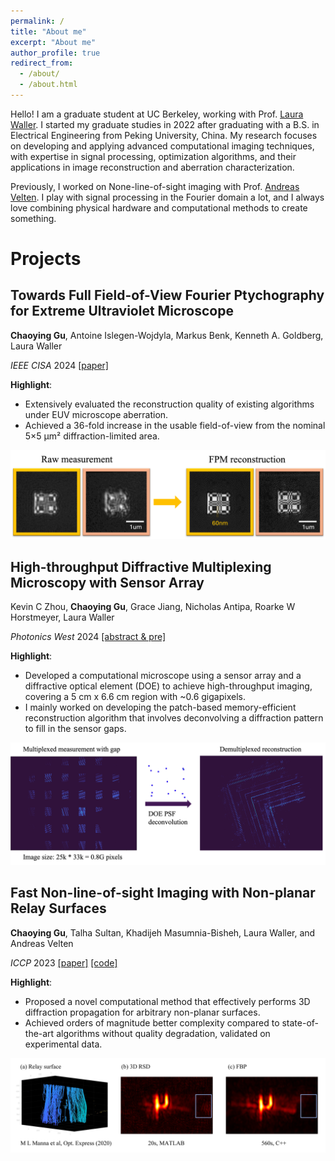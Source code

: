 ```yaml
---
permalink: /
title: "About me"
excerpt: "About me"
author_profile: true
redirect_from: 
  - /about/
  - /about.html
---
```


Hello! I am a graduate student at UC Berkeley, working with Prof. [Laura Waller](http://www.laurawaller.com/). I started my graduate studies in 2022 after graduating with a B.S. in Electrical Engineering from Peking University, China. My research focuses on developing and applying advanced computational imaging techniques, with expertise in signal processing, optimization algorithms, and their applications in image reconstruction and aberration characterization.

Previously, I worked on None-line-of-sight imaging with Prof. [Andreas Velten](https://biostat.wisc.edu/~compoptics/). I play with signal processing in the Fourier domain a lot, and I always love combining physical hardware and computational methods to create something.

# Projects

## Towards Full Field-of-View Fourier Ptychography for Extreme Ultraviolet Microscope
**Chaoying Gu**, Antoine Islegen-Wojdyla, Markus Benk, Kenneth A. Goldberg, Laura Waller

*IEEE CISA* 2024 [[paper]](https://ieeexplore.ieee.org/abstract/document/10576262)

**Highlight**: 
- Extensively evaluated the reconstruction quality of existing algorithms under EUV microscope aberration. 
-	Achieved a 36-fold increase in the usable field-of-view from the nominal 5×5 μm² diffraction-limited area.

![](/images/teaser_fpm.png)


## High-throughput Diffractive Multiplexing Microscopy with Sensor Array
Kevin C Zhou, **Chaoying Gu**, Grace Jiang, Nicholas Antipa, Roarke W Horstmeyer, Laura Waller

*Photonics West* 2024 [[abstract & pre]](https://www.spiedigitallibrary.org/conference-proceedings-of-spie/PC12857/PC128570A/High-throughput-computational-microscopy-with-diffractive-multiplexing-across-a-gigapixel/10.1117/12.3000876.full)

**Highlight**: 
- Developed a computational microscope using a sensor array and a diffractive optical element (DOE) to achieve high-throughput imaging, covering a 5 cm x 6.6 cm region with ~0.6 gigapixels.
- I mainly worked on developing the patch-based memory-efficient reconstruction algorithm that involves deconvolving a diffraction pattern to fill in the sensor gaps.

![](/images/teaser_mcam.png)

## Fast Non-line-of-sight Imaging with Non-planar Relay Surfaces

**Chaoying Gu**, Talha Sultan, Khadijeh Masumnia-Bisheh, Laura Waller, and Andreas Velten

*ICCP* 2023  [[paper]](https://ieeexplore.ieee.org/abstract/document/10233262) [[code]](https://github.com/ArianaGu/3D-RSD)

**Highlight**:
- Proposed a novel computational method that effectively performs 3D diffraction propagation for arbitrary non-planar surfaces.
- Achieved orders of magnitude better complexity compared to state-of-the-art algorithms without quality degradation, validated on experimental data.
 

![](/images/r3.png)

<!-- ## Non-Line-of-Sight (NLOS) Imaging System and Algorithm

*Independent Research, Supervised by Prof. Chuanchuan Yang, Institute of Advanced Optical Communication Systems and Networks, Peking University*        (2021/1-2021/8)

- Mastered the theory of phasor-field virtual wave optics and Rayleigh-Sommerfeld Diffraction (RSD);
- Proposed a criterion to explain the selection of virtual illumination function and corresponding wavelength in phasor-field method;
- Developed a fusing algorithm to improve the phasor-field method which can improve the reconstruction SNR by around 20%.

![](/images/r2.png)

## Holographic Reconfigurable Intelligent Surfaces Antenna Design and Optimization

*Independent Research, Supervised by Prof. Lingyang Song, Institute of Wireless Communication, Peking University*        (2020/6-2021/1)

- Surveyed the theory of massive MIMO, hybrid beamforming and reconfigurable intelligent surface;
- Analyzed the method of designing Reconfigurable Holographic Surface (RHS) by constructing varactor diodes in radiation cells to modulate the amplitude;
- Modeled a communication system with several base stations equipped with RHS, and applied fractional and convex optimization algorithm to suppress undesired side-lobes.

![](/images/r1.png) -->
